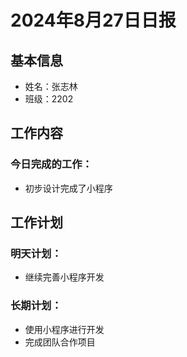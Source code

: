 # 2024年8月27日日报

## 基本信息
- 姓名：张志林
- 班级：2202

## 工作内容
### 今日完成的工作：
- 初步设计完成了小程序

## 工作计划
### 明天计划：
- 继续完善小程序开发

### 长期计划：
- 使用小程序进行开发
- 完成团队合作项目

